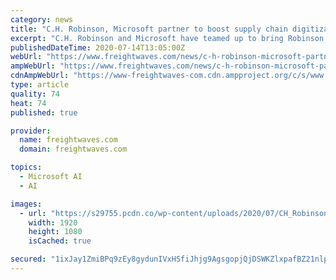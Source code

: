 ```yaml
---
category: news
title: "C.H. Robinson, Microsoft partner to boost supply chain digitization"
excerpt: "C.H. Robinson and Microsoft have teamed up to bring Robinson’s Navisphere supply chain solution to users of Microsoft’s Azure platform."
publishedDateTime: 2020-07-14T13:05:00Z
webUrl: "https://www.freightwaves.com/news/c-h-robinson-microsoft-partner-to-boost-supply-chain-digitization"
ampWebUrl: "https://www.freightwaves.com/news/c-h-robinson-microsoft-partner-to-boost-supply-chain-digitization/amp"
cdnAmpWebUrl: "https://www-freightwaves-com.cdn.ampproject.org/c/s/www.freightwaves.com/news/c-h-robinson-microsoft-partner-to-boost-supply-chain-digitization/amp"
type: article
quality: 74
heat: 74
published: true

provider:
  name: freightwaves.com
  domain: freightwaves.com

topics:
  - Microsoft AI
  - AI

images:
  - url: "https://s29755.pcdn.co/wp-content/uploads/2020/07/CH_Robinson_partners_1.jpg"
    width: 1920
    height: 1080
    isCached: true

secured: "1ixJay1ZmiBPq9zEy8gydunIVxHSfiJhjg9AgsgopjQjDSWKZlxpafBZ21nlpGYjaVbjV2618u+gBd9Ir/KyKXi3BpeSPw1uYuXGvHg6AxDrO8Si64LCu/odHcdmziq0jtqTgra6fdaHvKdX/i2uV6+xerk3NxMx2qKXv79l4NiROqwBuQ74M5TRkl6v/FEEx+TQSP0e7/dh8E4/0zx3Pxh0JOWRIpkA/YGmx+EwIjIf8Q7Oa1NQLHoP602Ugh2sXxEAUACuY0/HIb9raM9X27cv3xsxzELfXZD7jAJoA4vWBNmXbTdZcQlTNnYRzHuar2GA9VqFG5Xjpt+iiFvNvw==;y/PFYOFS62c1InE58QsLkQ=="
---
```


